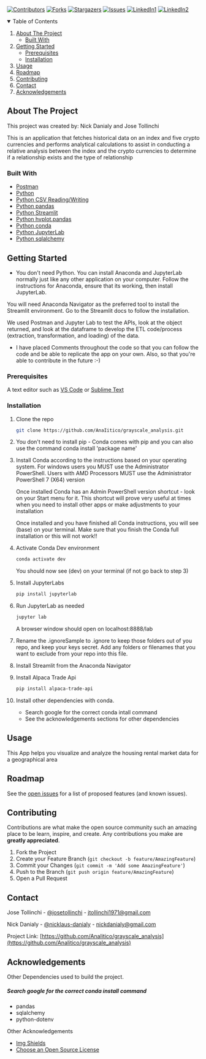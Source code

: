 

<!-- Find and Replace All [repo_name] -->
<!-- Replace [product-screenshot] [product-url] -->
<!-- Other Badgets https://naereen.github.io/badges/ -->
[![Contributors][contributors-shield]][contributors-url]
[![Forks][forks-shield]][forks-url]
[![Stargazers][stars-shield]][stars-url]
[![Issues][issues-shield]][issues-url]
[![LinkedIn1][linkedin-shield1]][linkedin-url1]
[![LinkedIn2][linkedin-shield2]][linkedin-url2]
<!-- [![License][license-shield]][license-url] -->


<!-- TABLE OF CONTENTS -->
<details open="open">
  <summary>Table of Contents</summary>
  <ol>
    <li>
      <a href="#about-the-project">About The Project</a>
      <ul>
        <li><a href="#built-with">Built With</a></li>
      </ul>
    </li>
    <li>
      <a href="#getting-started">Getting Started</a>
      <ul>
        <li><a href="#prerequisites">Prerequisites</a></li>
        <li><a href="#installation">Installation</a></li>
      </ul>
    </li>
    <li><a href="#usage">Usage</a></li>
    <li><a href="#roadmap">Roadmap</a></li>
    <li><a href="#contributing">Contributing</a></li>
	<!-- <li><a href="#license">License</a></li> -->
    <li><a href="#contact">Contact</a></li>
    <li><a href="#acknowledgements">Acknowledgements</a></li>
  </ol>
</details>

<!-- ABOUT THE PROJECT -->
## About The Project

This project was created by: Nick Danialy and Jose Tollinchi

This is an application that fetches historical data on an index and five crypto currencies and performs analytical calculations to assist in conducting a relative analysis between the index and the crypto currencies to determine if a relationship exists and the type of relationship

### Built With

<!-- This section should list any major frameworks that you built your project using. Leave any add-ons/plugins for the acknowledgements section. Here are a few examples. -->

* [Postman](https://www.postman.com/downloads/)
* [Python](https://www.python.org/)
* [Python CSV Reading/Writing](https://docs.python.org/3/library/csv.html)
* [Python pandas](https://pandas.pydata.org/)
* [Python Streamlit](https://streamlit.io/)
* [Python hvplot.pandas](https://hvplot.holoviz.org/index.html)
* [Python conda](https://docs.conda.io/projects/conda/en/latest/user-guide/install/index.html)
* [Python JupyterLab](https://jupyter.org/)
* [Python sqlalchemy](https://www.sqlalchemy.org/)

<!-- GETTING STARTED -->
## Getting Started

<!-- This is an example of how you may give instructions on setting up your project locally. To get a local copy up and running follow these simple example steps. -->
* You don't need Python. You can install Anaconda and JupyterLab normally just like any other application on your computer. Follow the instructions for Anaconda, ensure that its working, then install JupyterLab.

You will need Anaconda Navigator as the preferred tool to install the Streamlit environment.  Go to the Streamlit docs to follow the installation.

We used Postman and Jupyter Lab to test the APIs, look at the object returned, and look at the dataframe to develop the ETL code/process (extraction, transformation, and loading) of the data.

* I have placed Comments throughout the code so that you can follow the code and be able to replicate the app on your own. Also, so that you're able to contribute in the future :-)

### Prerequisites

<!-- This is an example of how to list things you need to use the software and how to install them. -->
A text editor such as [VS Code](https://code.visualstudio.com/) or [Sublime Text](https://www.sublimetext.com/)

### Installation

1. Clone the repo
   ```sh
   git clone https://github.com/AnaIitico/grayscale_analysis.git
   ```

2. You don't need to install pip - Conda comes with pip and you can also use the command
    conda install 'package name'
   
3. Install Conda according to the instructions based on your operating system.
    For windows users you MUST use the Administrator PowerShell. Users with AMD Processors MUST use the Administrator PowerShell 7 (X64) version
  
    Once installed Conda has an Admin PowerShell version shortcut - look on your Start menu for it.
    This shortcut will prove very useful at times when you need to install other apps or make adjustments to your installation

    Once installed and you have finished all Conda instructions, you will see (base) on your terminal.  Make sure that you finish the Conda full installation or this will not work!!
   
4. Activate Conda Dev environment
   ```sh
   conda activate dev
   ```
    You should now see (dev) on your terminal (if not go back to step 3)

5. Install JupyterLabs
   ```sh
   pip install jupyterlab
   ```

6. Run JupyterLab as needed
   ```sh
   jupyter lab
   ```
    A browser window should open on localhost:8888/lab

7. Rename the .ignoreSample to .ignore to keep those folders out of you repo, and keep your keys secret.  Add any folders or filenames that you want to exclude from your repo into this file.

8. Install Streamlit from the Anaconda Navigator

9. Install Alpaca Trade Api
   ```sh
   pip install alpaca-trade-api
   ```
10. Install other dependencies with conda.
    - Search google for the correct conda intall command
    - See the acknowledgements sections for other dependencies 

<!-- USAGE EXAMPLES -->
## Usage

<!-- Use this space to show useful examples of how a project can be used. Additional screenshots, code examples and demos work well in this space. You may also link to more resources. -->
This App helps you visualize and analyze the housing rental market data for a geographical area

<!-- ROADMAP -->
## Roadmap

<!-- ### Here are some screenshots and code snippets of the working app

#### #### Description - With Analysis
![Description][description-screenshot]

#### Description - #### Description - With Analysis
![Description][description-screenshot] -->


<!-- #### Description
#### you can see the full code (with outputs) in the [risk_return_analysis.ipynb](https://github.com/AnaIitico/grayscale_analysis/blob/main/risk_return_analysis.ipynb) file
  *This code has been summarized into one block for convenience*
  *and there's an analysis at the end*
```sh
  some cool code goes here
 ``` -->

See the [open issues](https://github.com/AnaIitico/grayscale_analysis/issues) for a list of proposed features (and known issues).

<!-- CONTRIBUTING -->
## Contributing

Contributions are what make the open source community such an amazing place to be learn, inspire, and create. Any contributions you make are **greatly appreciated**.

1. Fork the Project
2. Create your Feature Branch (`git checkout -b feature/AmazingFeature`)
3. Commit your Changes (`git commit -m 'Add some AmazingFeature'`)
4. Push to the Branch (`git push origin feature/AmazingFeature`)
5. Open a Pull Request

<!-- LICENSE -->
<!-- ## License

Distributed under the MIT License. See `LICENSE` for more information.
 -->

<!-- CONTACT -->
## Contact

Jose Tollinchi - [@josetollinchi][linkedin-url1] - jtollinchi1971@gmail.com

Nick Danialy - [@nicklaus-danialy][linkedin-url2] - nickdanialy@gmail.com

Project Link: [https://github.com/AnaIitico/grayscale_analysis](https://github.com/AnaIitico/grayscale_analysis)

<!-- ACKNOWLEDGEMENTS -->
## Acknowledgements

Other Dependencies used to build the project.
##### Search google for the correct conda install command

* pandas
* sqlalchemy
* python-dotenv

Other Acknowledgements
* [Img Shields](https://shields.io)
* [Choose an Open Source License](https://choosealicense.com)

<!-- MARKDOWN LINKS & IMAGES -->
<!-- https://www.markdownguide.org/basic-syntax/#reference-style-links -->
[contributors-shield]: https://img.shields.io/github/contributors/AnaIitico/grayscale_analysis.svg?style=for-the-badge
[contributors-url]: https://github.com/AnaIitico/grayscale_analysis/graphs/contributors
[forks-shield]: https://img.shields.io/github/forks/AnaIitico/grayscale_analysis.svg?style=for-the-badge
[forks-url]: https://github.com/AnaIitico/grayscale_analysis/network/members
[stars-shield]: https://img.shields.io/github/stars/AnaIitico/grayscale_analysis.svg?style=for-the-badge
[stars-url]: https://github.com/AnaIitico/grayscale_analysis/stargazers
[issues-shield]: https://img.shields.io/github/issues/AnaIitico/grayscale_analysis/network/members?style=for-the-badge
[issues-url]: https://github.com/AnaIitico/grayscale_analysis/issues
<!-- [license-shield]: 
[license-url]:  -->
[linkedin-shield1]: https://img.shields.io/badge/-LinkedIn-black.svg?style=for-the-badge&logo=linkedin&colorB=555
[linkedin-shield2]: https://img.shields.io/badge/-LinkedIn-black.svg?style=for-the-badge&logo=linkedin&colorB=555
[linkedin-url1]: https://www.linkedin.com/in/josetollinchi/
[linkedin-url2]: https://www.linkedin.com/in/nicklaus-danialy/
<!-- [-screenshot]: /images/
[-screenshot]: /images/ -->
